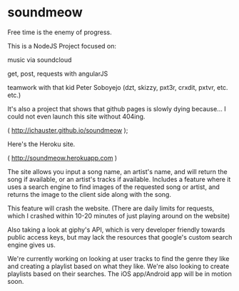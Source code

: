# soundmeow
Free time is the enemy of progress.

This is a NodeJS Project focused on: 
  
  music via soundcloud
  
  get, post, requests with angularJS
  
  teamwork with that kid Peter Soboyejo (dzt, skizzy, pxt3r, crxdit, pxtvr, etc. etc.)
  
  It's also a project that shows that github pages is slowly dying because... I could not even launch this site without 404ing.
  
( http://ichauster.github.io/soundmeow );

Here's the Heroku site. 

( http://soundmeow.herokuapp.com )

The site allows you input a song name, an artist's name, and will return the song if available, or an artist's tracks if available. Includes a feature where it uses a search engine to find images of the requested song or artist, and returns the image to the client side along with the song. 

This feature will crash the website. (There are daily limits for requests, which I crashed within 10-20 minutes of just playing around on the website)

Also taking a look at giphy's API, which is very developer friendly towards public access keys, but may lack the resources that google's custom search engine gives us.

We're currently working on looking at user tracks to find the genre they like and creating a playlist based on what they like. We're also looking to create playlists based on their searches. The iOS app/Android app will be in motion soon. 
